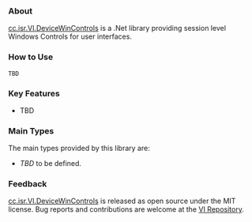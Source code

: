 ### About

[cc.isr.VI.DeviceWinControls] is a .Net library providing session level Windows Controls for user interfaces.

### How to Use

```
TBD
```

### Key Features

* TBD

### Main Types

The main types provided by this library are:

* _TBD_ to be defined.

### Feedback

[cc.isr.VI.DeviceWinControls] is released as open source under the MIT license.
Bug reports and contributions are welcome at the [VI Repository].

[VI Repository]: https://bitbucket.org/davidhary/dn.vi
[cc.isr.VI.DeviceWinControls]: https://bitbucket.org/davidhary/dn.vi/src/ui/
